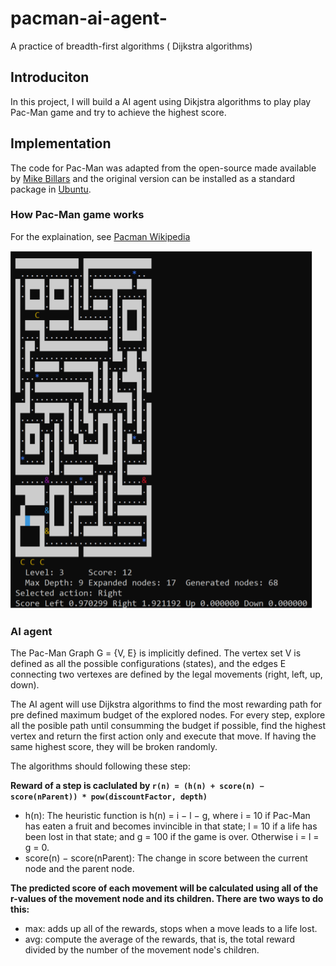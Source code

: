 # pacman-ai-agent-
A practice of breadth-first algorithms ( Dijkstra algorithms) 
## Introduciton
In this project, I will build a AI agent using Dikjstra algorithms to play play Pac-Man game and try to achieve the highest score.

## Implementation
The code for Pac-Man was adapted from the open-source made available by [Mike Billars](https://sites.google.com/site/doctormike/pacman.html) and the original version can be installed as a standard package in [Ubuntu](https://packages.ubuntu.com/xenial/games/pacman4console).

### How Pac-Man game works
For the explaination, see [Pacman Wikipedia](https://en.wikipedia.org/wiki/Pac-Man)


![A demonstration of Pac-Man game](pacman.png)

### AI agent

The Pac-Man Graph G = {V, E} is implicitly defined. The vertex set V is defined as all the possible configurations (states),
and the edges E connecting two vertexes are defined by the legal movements (right, left, up, down).

The AI agent will use Dijkstra algorithms to find the most rewarding path for pre defined maximum budget of the explored nodes.
For every step, explore all the posible path until consumming the budget if possible, find the highest vertex and return the first action only and execute that move. If having the same highest score, they will be broken randomly.

The algorithms should following these step:


**Reward of a step is caclulated by `r(n) = (h(n) + score(n) − score(nParent)) * pow(discountFactor, depth)`**
* h(n): The heuristic function is h(n) = i − l − g, where i = 10 if Pac-Man has eaten a fruit and becomes invincible in that state; l = 10 if a life has been lost in that state; and g = 100 if the game is over. Otherwise i = l = g = 0.
* score(n) − score(nParent): The change in score between the current node and the parent node.

**The predicted score of each movement will be calculated using all of the r-values of the movement node and its children. There are two ways to do this:**
* max: adds up all of the rewards, stops when a move leads to a life lost.
* avg: compute the average of the rewards, that is, the total reward divided by the number of the movement node's children.

